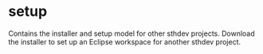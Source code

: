 # setup
Contains the installer and setup model for other sthdev projects. 
Download the installer to set up an Eclipse workspace for another sthdev project.
